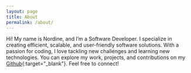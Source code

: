```yaml
---
layout: page
title: About
permalink: /about/
---
```


Hi! My name is Nordine, and I’m a Software Developer.
I specialize in creating efficient, scalable, and user-friendly software solutions. With a passion for coding, I love tackling new challenges and learning new technologies. You can explore my work, projects, and contributions on my [Github](https://github.com/kitro){:target="\_blank"}. Feel free to connect!
